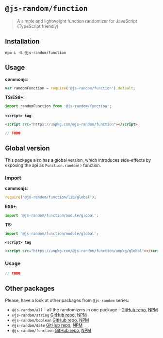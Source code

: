 # `@js-random/function`

> A simple and lightweight function randomizer for JavaScript (TypeScript friendly)

## Installation

```
npm i -S @js-random/function
```

## Usage

**commonjs**:
```js
var randomFunction = require('@js-random/function').default;
```

**TS/ES6+**:
```ts
import randomFunction from '@js-random/function';
```

**`<script> tag`**:
```html
<script src="https://unpkg.com/@js-random/function"></script>
```

```ts
// TODO
```

## Global version

This package also has a global version, which introduces side-effects by exposing the api as `Function.random()` function.

### Import

**commonjs**:
```js
require('@js-random/function/lib/global');
```

**ES6+**:
```ts
import '@js-random/function/module/global';
```

**TS**:
```ts
import '@js-random/function/module/global';
```

**`<script> tag`**
```html
<script src="https://unpkg.com/@js-random/function/unpkg/global"></script>
```

### Usage

```ts
// TODO
```

## Other packages

Please, have a look at other packages from `@js-random` series:

- `@js-random/all` - all the randomizers in one package - [GitHub repo](https://github.com/Raiondesu/js-random/tree/master/packages/all#readme), [NPM](https://www.npmjs.com/@js-random/string)
- `@js-random/string` [GitHub repo](https://github.com/Raiondesu/js-random/tree/master/packages/string#readme), [NPM](https://www.npmjs.com/@js-random/string)
- `@js-random/boolean` [GitHub repo](https://github.com/Raiondesu/js-random/tree/master/packages/boolean#readme), [NPM](https://www.npmjs.com/@js-random/boolean)
- `@js-random/date` [GitHub repo](https://github.com/Raiondesu/js-random/tree/master/packages/date#readme), [NPM](https://www.npmjs.com/@js-random/date)
- `@js-random/function` [GitHub repo](https://github.com/Raiondesu/js-random/tree/master/packages/function#readme), [NPM](https://www.npmjs.com/@js-random/function)
